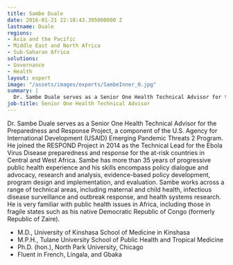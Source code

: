 ```yaml
---
title: Sambe Duale
date: 2016-01-21 22:18:43.395000000 Z
lastname: Duale
regions:
- Asia and the Pacific
- Middle East and North Africa
- Sub-Saharan Africa
solutions:
- Governance
- Health
layout: expert
image: "/assets/images/experts/SambeInner_0.jpg"
summary: |
  Dr. Sambe Duale serves as a Senior One Health Technical Advisor for the Preparedness and Response Project, a component of the U.S. Agency for International Development (USAID) Emerging Pandemic Threats 2 Program. He joined the RESPOND Project in 2014 as the Technical Lead for the Ebola Virus Disease preparedness and response for the at-risk countries in Central and West Africa.
job-title: Senior One Health Technical Advisor
---
```

Dr. Sambe Duale serves as a Senior One Health Technical Advisor for the Preparedness and Response Project, a component of the U.S. Agency for International Development (USAID) Emerging Pandemic Threats 2 Program. He joined the RESPOND Project in 2014 as the Technical Lead for the Ebola Virus Disease preparedness and response for the at-risk countries in Central and West Africa. Sambe has more than 35 years of progressive public health experience and his skills encompass policy dialogue and advocacy, research and analysis, evidence-based policy development, program design and implementation, and evaluation. Sambe works across a range of technical areas, including maternal and child health, infectious disease surveillance and outbreak response, and health systems research. He is very familiar with public health issues in Africa, including those in fragile states such as his native Democratic Republic of Congo (formerly Republic of Zaire).

* M.D., University of Kinshasa School of Medicine in Kinshasa
* M.P.H., Tulane University School of Public Health and Tropical Medicine
* Ph.D. (hon.), North Park University, Chicago
* Fluent in French, Lingala, and Gbaka
